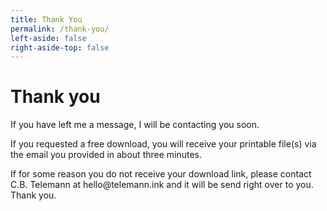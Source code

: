 ```yaml
---
title: Thank You
permalink: /thank-you/
left-aside: false
right-aside-top: false
---
```


<h1 class="uk-h3">Thank you</h1>

If you have left me a message, I will be contacting you soon.

If you requested a free download, you will receive your printable file(s) via the email you provided in about three minutes.

<p class="content">If for some reason you do not receive your download link, please contact C.B. Telemann at hello@telemann.ink and it will be send right over to you. Thank you. </p>
